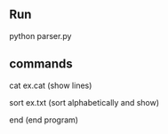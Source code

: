 ## Run

python parser.py

## commands

cat ex.cat (show lines)

sort ex.txt (sort alphabetically and show)

end (end program)